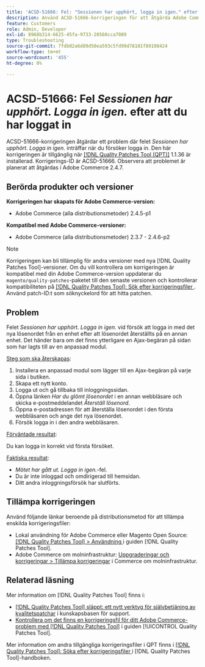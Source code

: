 ```yaml
---
title: 'ACSD-51666: Fel: "Sessionen har upphört, logga in igen." efter att du loggat in'
description: Använd ACSD-51666-korrigeringen för att åtgärda Adobe Commerce-problemet där felet *Sessionen har upphört, logga in igen.* inträffar när du försöker logga in.
feature: Customers
role: Admin, Developer
exl-id: 8968b314-6625-45fa-9733-20560cca7089
type: Troubleshooting
source-git-commit: 7fdb02a6d89d50ea593c5fd99d78101f89198424
workflow-type: tm+mt
source-wordcount: '455'
ht-degree: 0%

---
```


# ACSD-51666: Fel *Sessionen har upphört. Logga in igen.* efter att du har loggat in

ACSD-51666-korrigeringen åtgärdar ett problem där felet *Sessionen har upphört. Logga in igen.* inträffar när du försöker logga in. Den här korrigeringen är tillgänglig när [[!DNL Quality Patches Tool (QPT)]](https://experienceleague.adobe.com/sv/docs/commerce-operations/tools/quality-patches-tool/quality-patches-tool-to-self-serve-quality-patches) 1.1.36 är installerad. Korrigerings-ID är ACSD-51666. Observera att problemet är planerat att åtgärdas i Adobe Commerce 2.4.7.

## Berörda produkter och versioner

**Korrigeringen har skapats för Adobe Commerce-version:**

* Adobe Commerce (alla distributionsmetoder) 2.4.5-p1

**Kompatibel med Adobe Commerce-versioner:**

* Adobe Commerce (alla distributionsmetoder) 2.3.7 - 2.4.6-p2

>[!NOTE]
>
>Korrigeringen kan bli tillämplig för andra versioner med nya [!DNL Quality Patches Tool]-versioner. Om du vill kontrollera om korrigeringen är kompatibel med din Adobe Commerce-version uppdaterar du `magento/quality-patches`-paketet till den senaste versionen och kontrollerar kompatibiliteten på [[!DNL Quality Patches Tool]: Sök efter korrigeringsfiler ](https://experienceleague.adobe.com/tools/commerce-quality-patches/index.html?lang=sv-SE). Använd patch-ID:t som söknyckelord för att hitta patchen.

## Problem

Felet *Sessionen har upphört. Logga in igen.* vid försök att logga in med det nya lösenordet från en enhet efter att lösenordet återställts på en annan enhet. Det händer bara om det finns ytterligare en Ajax-begäran på sidan som har lagts till av en anpassad modul.

<u>Steg som ska återskapas</u>:

1. Installera en anpassad modul som lägger till en Ajax-begäran på varje sida i butiken.
1. Skapa ett nytt konto.
1. Logga ut och gå tillbaka till inloggningssidan.
1. Öppna länken *Har du glömt lösenordet* i en annan webbläsare och skicka e-postmeddelandet *Återställ lösenord*.
1. Öppna e-postadressen för att återställa lösenordet i den första webbläsaren och ange det nya lösenordet.
1. Försök logga in i den andra webbläsaren.

<u>Förväntade resultat</u>:

Du kan logga in korrekt vid första försöket.

<u>Faktiska resultat</u>:

* *Mötet har gått ut. Logga in igen.*-fel.
* Du är inte inloggad och omdirigerad till hemsidan.
* Ditt andra inloggningsförsök har slutförts.

## Tillämpa korrigeringen

Använd följande länkar beroende på distributionsmetod för att tillämpa enskilda korrigeringsfiler:

* Lokal användning för Adobe Commerce eller Magento Open Source: [[!DNL Quality Patches Tool] > Användning ](/help/tools/quality-patches-tool/usage.md) i guiden [!DNL Quality Patches Tool].
* Adobe Commerce om molninfrastruktur: [Uppgraderingar och korrigeringar > Tillämpa korrigeringar](https://experienceleague.adobe.com/docs/commerce-cloud-service/user-guide/develop/upgrade/apply-patches.html?lang=sv-SE) i Commerce om molninfrastruktur.

## Relaterad läsning

Mer information om [!DNL Quality Patches Tool] finns i:

* [[!DNL Quality Patches Tool] släppt: ett nytt verktyg för självbetjäning av kvalitetspatchar](https://experienceleague.adobe.com/sv/docs/commerce-operations/tools/quality-patches-tool/quality-patches-tool-to-self-serve-quality-patches) i kunskapsbasen för support.
* [Kontrollera om det finns en korrigeringsfil för ditt Adobe Commerce-problem med  [!DNL Quality Patches Tool]](/help/tools/quality-patches-tool/patches-available-in-qpt/check-patch-for-magento-issue-with-magento-quality-patches.md) i guiden [!UICONTROL Quality Patches Tool].


Mer information om andra tillgängliga korrigeringsfiler i QPT finns i [[!DNL Quality Patches Tool]: Söka efter korrigeringsfiler ](https://experienceleague.adobe.com/tools/commerce-quality-patches/index.html?lang=sv-SE) i [!DNL Quality Patches Tool]-handboken.
